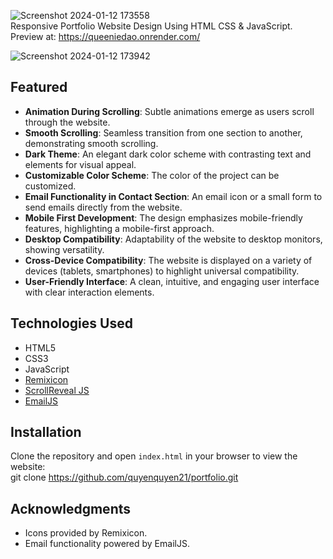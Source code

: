 

![Screenshot 2024-01-12 173558](https://github.com/quyenquyen21/portfolio/assets/104281254/6aedd26c-c699-4e6f-8029-3dbe6599e180)
 <br>
Responsive Portfolio Website Design Using HTML CSS & JavaScript. Preview at: https://queeniedao.onrender.com/ <br>

![Screenshot 2024-01-12 173942](https://github.com/quyenquyen21/portfolio/assets/104281254/0abf77da-d74a-4034-a8a4-09ce7c4183a3) <br>

## Featured
- **Animation During Scrolling**: Subtle animations emerge as users scroll through the website.
- **Smooth Scrolling**: Seamless transition from one section to another, demonstrating smooth scrolling.
- **Dark Theme**: An elegant dark color scheme with contrasting text and elements for visual appeal.
- **Customizable Color Scheme**: The color of the project can be customized.
- **Email Functionality in Contact Section**: An email icon or a small form to send emails directly from the website.
- **Mobile First Development**: The design emphasizes mobile-friendly features, highlighting a mobile-first approach.
- **Desktop Compatibility**: Adaptability of the website to desktop monitors, showing versatility.
- **Cross-Device Compatibility**: The website is displayed on a variety of devices (tablets, smartphones) to highlight universal compatibility.
- **User-Friendly Interface**: A clean, intuitive, and engaging user interface with clear interaction elements.

## Technologies Used
- HTML5
- CSS3
- JavaScript
- [Remixicon](https://cdn.jsdelivr.net/npm/remixicon@3.0.0/fonts/remixicon.css)
- [ScrollReveal JS](https://scrollrevealjs.org/)
- [EmailJS](https://www.emailjs.com/)

## Installation
Clone the repository and open `index.html` in your browser to view the website: <br>
git clone https://github.com/quyenquyen21/portfolio.git

## Acknowledgments
- Icons provided by Remixicon.
- Email functionality powered by EmailJS.

